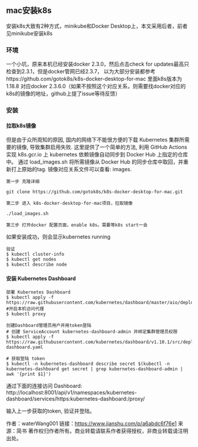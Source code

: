 ## mac安装k8s

安装k8s大致有2种方式，minikube和Docker Desktop上，本文采用后者，前者见minikube安装k8s

### 环境

一个小坑，原来本机已经安装docker 2.3.0，然后点击check for updates最高只检查到2.3.1，但是docker管网已经2.3.7，
以为大部分安装都参考https://github.com/gotok8s/k8s-docker-desktop-for-mac 里面k8s版本为1.18.8 
对应docker 2.3.6.0（如果不按照这个对应关系，则需要找docker对应的k8s的镜像的地址，github上提了issue等待反馈）

### 安装

#### 拉取k8s镜像

但是由于众所周知的原因, 国内的网络下不能很方便的下载 Kubernetes 集群所需要的镜像, 导致集群启用失败. 这里提供了一个简单的方法, 
利用 GitHub Actions 实现 k8s.gcr.io 上 kubernetes 依赖镜像自动同步到 Docker Hub 上指定的仓库中。 
通过 load_images.sh 将所需镜像从 Docker Hub 的同步仓库中取回，并重新打上原始的tag. 镜像对应关系文件可以查看: images.

```
第一步 克隆详细

git clone https://github.com/gotok8s/k8s-docker-desktop-for-mac.git

第二步 进入 k8s-docker-desktop-for-mac项目，拉取镜像

./load_images.sh

第三步 打开docker 配置页面，enable k8s。需要等k8s start一会

```

如果安装成功，则会显示kubernetes running

```
验证
$ kubectl cluster-info
$ kubectl get nodes
$ kubectl describe node

```


#### 安装 Kubernetes Dashboard

```
部署 Kubernetes Dashboard
$ kubectl apply -f https://raw.githubusercontent.com/kubernetes/dashboard/master/aio/deploy/recommended.yaml
#开启本机访问代理
$ kubectl proxy

创建Dashboard管理员用户并用token登陆
# 创建 ServiceAccount kubernetes-dashboard-admin 并绑定集群管理员权限
$ kubectl apply -f https://raw.githubusercontent.com/kubernetes/dashboard/v1.10.1/src/deploy/recommended/kubernetes-dashboard.yaml

# 获取登陆 token
$ kubectl -n kubernetes-dashboard describe secret $(kubectl -n kubernetes-dashboard get secret | grep kubernetes-dashboard-admin | awk '{print $1}')

```


通过下面的连接访问 Dashboard: http://localhost:8001/api/v1/namespaces/kubernetes-dashboard/services/https:kubernetes-dashboard:/proxy/

输入上一步获取的token, 验证并登陆。


作者：waterWang001
链接：https://www.jianshu.com/p/a6abdc6f76e1
来源：简书
著作权归作者所有。商业转载请联系作者获得授权，非商业转载请注明出处。

